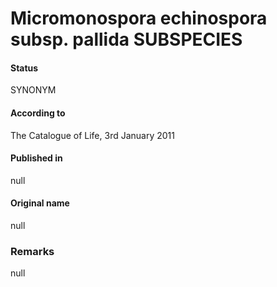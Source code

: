 Micromonospora echinospora subsp. pallida SUBSPECIES
=======

#### Status
SYNONYM

#### According to
The Catalogue of Life, 3rd January 2011

#### Published in
null

#### Original name
null

### Remarks
null